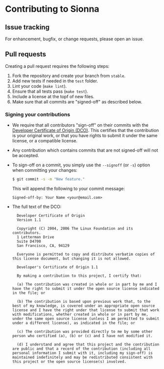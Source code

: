 <!--
SPDX-FileCopyrightText: Copyright (c) 2021-2022 NVIDIA CORPORATION & AFFILIATES. All rights reserved.
SPDX-License-Identifier: Apache-2.0
-->
# Contributing to Sionna

## Issue tracking
For enhancement, bugfix, or change requests, please open an issue.

## Pull requests
Creating a pull request requires the following steps:

1. Fork the repository and create your branch from `stable`.
2. Add new tests if needed in the ``test`` folder.
3. Lint your code (``make lint``).
4. Ensure that all tests pass (``make test``).
5. Include a license at the topf of new files.
5. Make sure that all commits are "signed-off" as described below.

### Signing your contributions

* We require that all contributors "sign-off" on their commits with the [Developer Certificate of Origin (DCO)](https://developercertificate.org). This certifies that the contribution is your original work, or that you have rights to submit it under the same license, or a compatible license.

* Any contribution which contains commits that are not signed-off will not be accepted.

* To sign-off on a commit, you simply use the `--signoff` (or `-s`) option when committing your changes:
  ```bash
  $ git commit -s -m "New feature."
  ```
  This will append the following to your commit message:
  ```
  Signed-off-by: Your Name <your@email.com>
  ```

* The full text of the DCO:

  ```
    Developer Certificate of Origin
    Version 1.1

    Copyright (C) 2004, 2006 The Linux Foundation and its contributors.
    1 Letterman Drive
    Suite D4700
    San Francisco, CA, 94129

    Everyone is permitted to copy and distribute verbatim copies of this license document, but changing it is not allowed.
  ```

  ```
    Developer's Certificate of Origin 1.1

    By making a contribution to this project, I certify that:

    (a) The contribution was created in whole or in part by me and I have the right to submit it under the open source license indicated in the file; or

    (b) The contribution is based upon previous work that, to the best of my knowledge, is covered under an appropriate open source license and I have the right under that license to submit that work with modifications, whether created in whole or in part by me, under the same open source license (unless I am permitted to submit under a different license), as indicated in the file; or

    (c) The contribution was provided directly to me by some other person who certified (a), (b) or (c) and I have not modified it.

    (d) I understand and agree that this project and the contribution are public and that a record of the contribution (including all personal information I submit with it, including my sign-off) is maintained indefinitely and may be redistributed consistent with this project or the open source license(s) involved.
  ```


